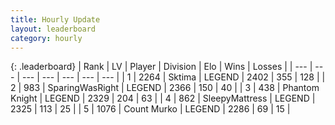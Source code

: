 ```yaml
---
title: Hourly Update
layout: leaderboard
category: hourly
---
```


{: .leaderboard}
| Rank | LV | Player | Division | Elo | Wins | Losses |
| --- | --- | --- | --- | --- | --- | --- |
| <span data-change="0">1</span> | 2264 | <span title="ID: 353063">Sktima</span> | LEGEND | <span data-change="0">2402</span> | <span data-change="0">355</span> | <span data-change="0">128</span> |
| <span data-change="0">2</span> | 983 | <span title="ID: 402846">SparingWasRight</span> | LEGEND | <span data-change="0">2366</span> | <span data-change="0">150</span> | <span data-change="0">40</span> |
| <span data-change="0">3</span> | 438 | <span title="ID: 742939">Phantom Knight</span> | LEGEND | <span data-change="0">2329</span> | <span data-change="0">204</span> | <span data-change="0">63</span> |
| <span data-change="0">4</span> | 862 | <span title="ID: 153129">SleepyMattress</span> | LEGEND | <span data-change="0">2325</span> | <span data-change="0">113</span> | <span data-change="0">25</span> |
| <span data-change="0">5</span> | 1076 | <span title="ID: 498323">Count Murko</span> | LEGEND | <span data-change="0">2286</span> | <span data-change="0">69</span> | <span data-change="0">15</span> |